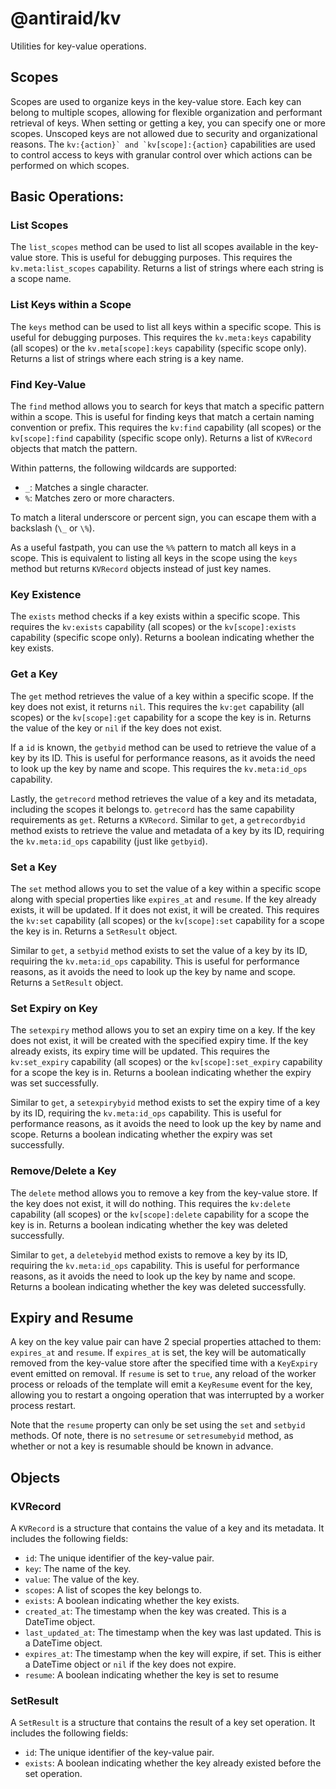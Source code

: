 # @antiraid/kv

Utilities for key-value operations.

## Scopes

Scopes are used to organize keys in the key-value store. Each key can belong to multiple scopes, allowing for flexible organization and performant retrieval of keys. When setting or getting a key, you can specify one or more scopes. Unscoped keys are not allowed due to security and organizational reasons. The ``kv:{action}` and `kv[scope]:{action}`` capabilities are used to control access to keys with granular control over which actions can be performed on which scopes.

## Basic Operations:

### List Scopes

The ``list_scopes`` method can be used to list all scopes available in the key-value store. This is useful for debugging purposes. This requires the `kv.meta:list_scopes` capability. Returns a list of strings where each string is a scope name.

### List Keys within a Scope

The ``keys`` method can be used to list all keys within a specific scope. This is useful for debugging purposes. This requires the `kv.meta:keys` capability (all scopes) or the `kv.meta[scope]:keys` capability (specific scope only). Returns a list of strings where each string is a key name.

### Find Key-Value

The ``find`` method allows you to search for keys that match a specific pattern within a scope. This is useful for finding keys that match a certain naming convention or prefix. This requires the `kv:find` capability (all scopes) or the `kv[scope]:find` capability (specific scope only). Returns a list of `KVRecord` objects that match the pattern.

Within patterns, the following wildcards are supported:
- `_`: Matches a single character.
- `%`: Matches zero or more characters.

To match a literal underscore or percent sign, you can escape them with a backslash (`\_` or `\%`).

As a useful fastpath, you can use the ``%%`` pattern to match all keys in a scope. This is equivalent to listing all keys in the scope using the ``keys`` method but returns `KVRecord` objects instead of just key names.

### Key Existence

The ``exists`` method checks if a key exists within a specific scope. This requires the `kv:exists` capability (all scopes) or the `kv[scope]:exists` capability (specific scope only). Returns a boolean indicating whether the key exists.

### Get a Key

The ``get`` method retrieves the value of a key within a specific scope. If the key does not exist, it returns `nil`. This requires the `kv:get` capability (all scopes) or the `kv[scope]:get` capability for a scope the key is in. Returns the value of the key or `nil` if the key does not exist. 

If a ``id`` is known, the ``getbyid`` method can be used to retrieve the value of a key by its ID. This is useful for performance reasons, as it avoids the need to look up the key by name and scope. This requires the `kv.meta:id_ops` capability.

Lastly, the ``getrecord`` method retrieves the value of a key and its metadata, including the scopes it belongs to. ``getrecord`` has the same capability requirements as ``get``. Returns a ``KVRecord``. Similar to ``get``, a ``getrecordbyid`` method exists to retrieve the value and metadata of a key by its ID, requiring the `kv.meta:id_ops` capability (just like ``getbyid``).

### Set a Key

The ``set`` method allows you to set the value of a key within a specific scope along with special properties like ``expires_at`` and ``resume``. If the key already exists, it will be updated. If it does not exist, it will be created. This requires the `kv:set` capability (all scopes) or the `kv[scope]:set` capability for a scope the key is in. Returns a ``SetResult`` object.

Similar to ``get``, a ``setbyid`` method exists to set the value of a key by its ID, requiring the `kv.meta:id_ops` capability. This is useful for performance reasons, as it avoids the need to look up the key by name and scope. Returns a ``SetResult`` object.

### Set Expiry on Key

The ``setexpiry`` method allows you to set an expiry time on a key. If the key does not exist, it will be created with the specified expiry time. If the key already exists, its expiry time will be updated. This requires the `kv:set_expiry` capability (all scopes) or the `kv[scope]:set_expiry` capability for a scope the key is in. Returns a boolean indicating whether the expiry was set successfully.

Similar to ``get``, a ``setexpirybyid`` method exists to set the expiry time of a key by its ID, requiring the `kv.meta:id_ops` capability. This is useful for performance reasons, as it avoids the need to look up the key by name and scope. Returns a boolean indicating whether the expiry was set successfully.

### Remove/Delete a Key

The ``delete`` method allows you to remove a key from the key-value store. If the key does not exist, it will do nothing. This requires the `kv:delete` capability (all scopes) or the `kv[scope]:delete` capability for a scope the key is in. Returns a boolean indicating whether the key was deleted successfully.

Similar to ``get``, a ``deletebyid`` method exists to remove a key by its ID, requiring the `kv.meta:id_ops` capability. This is useful for performance reasons, as it avoids the need to look up the key by name and scope. Returns a boolean indicating whether the key was deleted successfully.

## Expiry and Resume

A key on the key value pair can have 2 special properties attached to them: ``expires_at`` and ``resume``. If ``expires_at`` is set, the key will be automatically removed from the key-value store after the specified time with a ``KeyExpiry`` event emitted on removal. If ``resume`` is set to ``true``, any reload of the worker process or reloads of the template will emit a ``KeyResume`` event for the key, allowing you to restart a ongoing operation that was interrupted by a worker process restart.

Note that the ``resume`` property can only be set using the ``set`` and ``setbyid`` methods. Of note, there is no ``setresume`` or ``setresumebyid`` method, as whether or not a key is resumable should be known in advance.

## Objects

### KVRecord

A ``KVRecord`` is a structure that contains the value of a key and its metadata. It includes the following fields:

- ``id``: The unique identifier of the key-value pair.
- ``key``: The name of the key.
- ``value``: The value of the key.
- ``scopes``: A list of scopes the key belongs to.
- ``exists``: A boolean indicating whether the key exists.
- ``created_at``: The timestamp when the key was created. This is a DateTime object.
- ``last_updated_at``: The timestamp when the key was last updated. This is a DateTime object.
- ``expires_at``: The timestamp when the key will expire, if set. This is either a DateTime object or `nil` if the key does not expire.
- ``resume``: A boolean indicating whether the key is set to resume

### SetResult

A ``SetResult`` is a structure that contains the result of a key set operation. It includes the following fields:

- ``id``: The unique identifier of the key-value pair.
- ``exists``: A boolean indicating whether the key already existed before the set operation.
